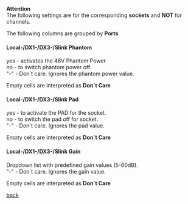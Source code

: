 **Attention** <br> The following settings are for the corresponding **sockets** and **NOT** for channels.

The following columns are grouped by **Ports**

#### Local-/DX1-/DX3-/Slink Phantom
yes - activates the 48V Phantom Power <br>
no - to switch phantom power off. <br>
"-" - Don´t care. Ignores the phantom power value. <br>

Empty cells are interpreted as **Don`t Care**

#### Local-/DX1-/DX3-/Slink Pad
yes - to activate the PAD for the socket. <br>
no - to switch the pad off for socket. <br>
"-" - Don´t care. Ignores the pad value. <br>

Empty cells are interpreted as **Don`t Care**

#### Local-/DX1-/DX3-/Slink Gain
Dropdown list with predefined gain values (5-60dB). <br>
"-" - Don´t care. Ignores the gain value. <br>

Empty cells are interpreted as **Don`t Care**

[back](../../README.md)